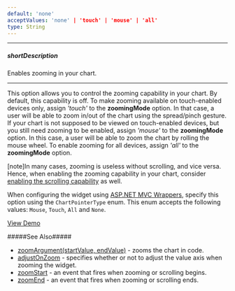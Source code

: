 ```yaml
---
default: 'none'
acceptValues: 'none' | 'touch' | 'mouse' | 'all'
type: String
---
```

---
##### shortDescription
Enables zooming in your chart.

---
This option allows you to control the zooming capability in your chart. By default, this capability is off. To make zooming available on touch-enabled devices only, assign *'touch'* to the **zoomingMode** option. In that case, a user will be able to zoom in/out of the chart using the spread/pinch gesture. If your chart is not supposed to be viewed on touch-enabled devices, but you still need zooming to be enabled, assign *'mouse'* to the **zoomingMode** option. In this case, a user will be able to zoom the chart by rolling the mouse wheel. To enable zooming for all devices, assign *'all'* to the **zoomingMode** option.

[note]In many cases, zooming is useless without scrolling, and vice versa. Hence, when enabling the zooming capability in your chart, consider [enabling the scrolling capability](/api-reference/20%20Data%20Visualization%20Widgets/dxChart/1%20Configuration/scrollingMode.md '/Documentation/ApiReference/Data_Visualization_Widgets/dxChart/Configuration/#scrollingMode') as well.

When configuring the widget using [ASP.NET MVC Wrappers](/concepts/35%20ASP.NET%20MVC%20Wrappers/20%20Fundamentals '/Documentation/Guide/ASP.NET_MVC_Wrappers/Fundamentals/'), specify this option using the `ChartPointerType` enum. This enum accepts the following values: `Mouse`, `Touch`, `All` and `None`.

<a href="http://js.devexpress.com/Demos/WidgetsGallery/#demo/chartschartsadvancedfeatures011_zoomingwithscroll/" class="button orange small fix-width-155" style="margin-right: 20px;" target="_blank">View Demo</a>

#####See Also#####
- [zoomArgument(startValue, endValue)](/api-reference/20%20Data%20Visualization%20Widgets/dxChart/3%20Methods/zoomArgument(startValue_endValue).md '/Documentation/ApiReference/Data_Visualization_Widgets/dxChart/Methods/#zoomArgumentstartValue_endValue') - zooms the chart in code.
- [adjustOnZoom](/api-reference/20%20Data%20Visualization%20Widgets/dxChart/1%20Configuration/adjustOnZoom.md '/Documentation/ApiReference/Data_Visualization_Widgets/dxChart/Configuration/#adjustOnZoom') - specifies whether or not to adjust the value axis when zooming the widget.
- [zoomStart](/api-reference/20%20Data%20Visualization%20Widgets/dxChart/4%20Events/zoomStart.md '/Documentation/ApiReference/Data_Visualization_Widgets/dxChart/Events/#zoomStart') - an event that fires when zooming or scrolling begins.
- [zoomEnd](/api-reference/20%20Data%20Visualization%20Widgets/dxChart/4%20Events/zoomEnd.md '/Documentation/ApiReference/Data_Visualization_Widgets/dxChart/Events/#zoomEnd') - an event that fires when zooming or scrolling ends.
